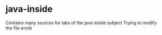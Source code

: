 # java-inside

Contains many sources for labs of the java inside subject
Trying to modify the file
enclé